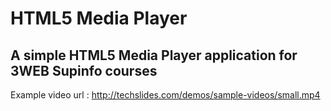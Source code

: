 # HTML5 Media Player
## A simple HTML5 Media Player application for 3WEB Supinfo courses

Example video url : http://techslides.com/demos/sample-videos/small.mp4
